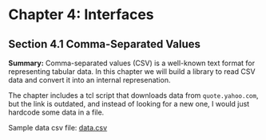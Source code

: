 # Chapter 4: Interfaces

## Section 4.1 Comma-Separated Values

**Summary:** Comma-separated values (CSV) is a well-known text format for representing tabular data.
In this chapter we will build a library to read CSV data and convert it into an internal represenation.

The chapter includes a tcl script that downloads data from `quote.yahoo.com`, but the link is outdated,
and instead of looking for a new one, I would just hardcode some data in a file.

Sample data csv file: [data.csv](data.csv)
